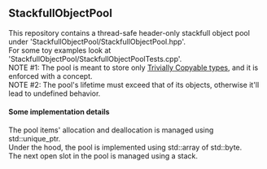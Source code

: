 
## StackfullObjectPool
This repository contains a thread-safe header-only stackfull object pool under 'StackfullObjectPool/StackfullObjectPool.hpp'.<br>For some toy examples look at 'StackfullObjectPool/StackfullObjectPoolTests.cpp'.<br>NOTE #1: The pool is meant to store only [Trivially Copyable types](https://en.cppreference.com/w/cpp/named_req/TriviallyCopyable), and it is enforced with a concept.<br>NOTE #2: The pool's lifetime must exceed that of its objects, otherwise it'll lead to undefined behavior.
#### Some implementation details
The pool items' allocation and deallocation is managed using std::unique_ptr.<br>Under the hood, the pool is implemented using std::array of std::byte.<br>The next open slot in the pool is managed using a stack.